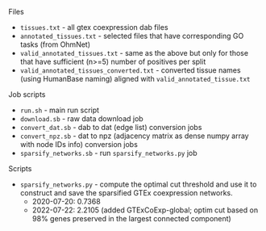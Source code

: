 Files
* `tissues.txt` - all gtex coexpression dab files
* `annotated_tissues.txt` - selected files that have corresponding GO tasks (from OhmNet)
* `valid_annotated_tissues.txt` - same as the above but only for those that have sufficient (n>=5) number of positives per split
* `valid_annotated_tissues_converted.txt` - converted tissue names (using HumanBase naming) aligned with `valid_annotated_tissue.txt`

Job scripts
* `run.sh` - main run script
* `download.sb` - raw data download job
* `convert_dat.sb` - dab to dat (edge list) conversion jobs
* `convert_npz.sb` - dat to npz (adjacency matrix as dense numpy array with node IDs info) conversion jobs
* `sparsify_networks.sb` - run `sparsify_networks.py` job

Scripts
* `sparsify_networks.py` - compute the optimal cut threshold and use it to construct and save the sparsified GTEx coexpression networks.
    * 2020-07-20: 0.7368
    * 2022-07-22: 2.2105 (added GTExCoExp-global; optim cut based on 98% genes preserved in the largest connected component)
